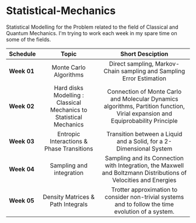 # Statistical-Mechanics
Statistical Modelling for the Problem related to the field of Classical and Quantum Mechanics.
I'm trying to work each week in my spare time on some of the fields. 

| Schedule      | Topic                         | Short Desciption |
| ------------- |:-----------------------------:| :---------------------:|
| **Week 01**   | Monte Carlo Algorithms        | Direct sampling, Markov-Chain sampling and Sampling Error Estimation|
| **Week 02**   | Hard disks Modelling : Classical Mechanics to Statistical Mechanics         | Connection of Monte Carlo and Molecular Dynamics algorithms, Partition function, Virial expansion and Equiprobability Principle |
| **Week 03**   | Entropic Interactions & Phase Transitions | Transition between a Liquid and a Solid, for a 2-Dimensional System |
| **Week 04**   | Sampling and integration      | Sampling and its Connection with Integration, the Maxwell and Boltzmann Distributions of Velocities and Energies |
| **Week 05**   |Density Matrices & Path Integrals | Trotter approximation to consider non-trivial systems and to follow the time evolution of a system. |
